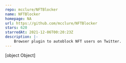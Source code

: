 ```yaml
---
repo: mcclure/NFTBlocker
name: NFTBlocker
homepage: NA
url: https://github.com/mcclure/NFTBlocker
stars: 620
starredAt: 2021-12-06T00:20:23Z
description: |-
    Browser plugin to autoblock NFT users on Twitter.
---
```


[object Object]
